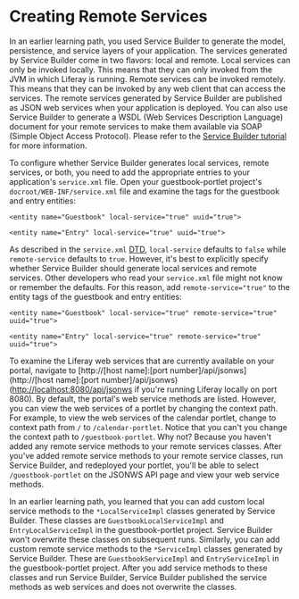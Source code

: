 # Creating Remote Services

In an earlier learning path, you used Service Builder to generate the model,
persistence, and service layers of your application. The services generated by
Service Builder come in two flavors: local and remote. Local services can only
be invoked locally. This means that they can only invoked from the JVM in which
Liferay is running. Remote services can be invoked remotely. This means that
they can be invoked by any web client that can access the services. The remote
services generated by Service Builder are published as JSON web services when
your application is deployed. You can also use Service Builder to generate a
WSDL (Web Services Description Language) document for your remote services to
make them available via SOAP (Simple Object Access Protocol). Please refer to
the [Service Builder tutorial](https://dev.liferay.com/develop/tutorials/-/knowledge_base/6-2/what-is-service-builder)
for more information.

To configure whether Service Builder generates local services, remote services,
or both, you need to add the appropriate entries to your application's
`service.xml` file. Open your guestbook-portlet project's
`docroot/WEB-INF/service.xml` file and examine the tags for the guestbook and
entry entities:

    <entity name="Guestbook" local-service="true" uuid="true">

    <entity name="Entry" local-service="true" uuid="true">

As described in the `service.xml`
[DTD](http://docs.liferay.com/portal/6.2/definitions), `local-service` defaults
to `false` while `remote-service` defaults to `true`. However, it's best to
explicitly specify whether Service Builder should generate local services and
remote services. Other developers who read your `service.xml` file might not
know or remember the defaults. For this reason, add `remote-service="true"` to
the entity tags of the guestbook and entry entities:

    <entity name="Guestbook" local-service="true" remote-service="true" uuid="true">

    <entity name="Entry" local-service="true" remote-service="true" uuid="true">

To examine the Liferay web services that are currently available on your portal,
navigate to [http://\[host name\]:\[port number\]/api/jsonws](http://[host name]:[port number]/api/jsonws) ([http://localhost:8080/api/jsonws](http://localhost:8080/api/jsonws)
if you're running Liferay locally on port 8080). By default, the portal's web
service methods are listed. However, you can view the web services of a portlet
by changing the context path. For example, to view the web services of the
calendar portlet, change to context path from `/` to `/calendar-portlet`. Notice
that you can't you change the context path to `/guestbook-portlet`. Why not?
Because you haven't added any remote service methods to your remote services
classes. After you've added remote service methods to your remote service
classes, run Service Builder, and redeployed your portlet, you'll be able to
select `/guestbook-portlet` on the JSONWS API page and view your web service
methods.

In an earlier learning path, you learned that you can add custom local service
methods to the `*LocalServiceImpl` classes generated by Service Builder.  These
classes are `GuestbookLocalServiceImpl` and `EntryLocalServiceImpl` in the
guestbook-portlet project. Service Builder won't overwrite these classes on
subsequent runs. Similarly, you can add custom remote service methods to the
`*ServiceImpl` classes generated by Service Builder. These are
`GuestbookServiceImpl` and `EntryServiceImpl` in the guestbook-portlet project.
After you add service methods to these classes and run Service Builder, Service
Builder published the service methods as web services and does not overwrite
the classes.
